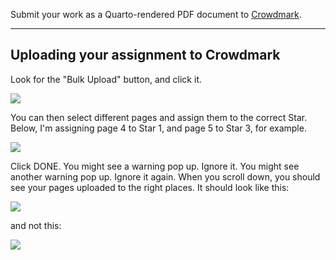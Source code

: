 Submit your work as a Quarto-rendered PDF document to [Crowdmark](https://app.crowdmark.com/courses/stat-464-864-discrete-time-series-analysis-f24).

---

## Uploading your assignment to Crowdmark

Look for the "Bulk Upload" button, and click it.

![](https://github.com/skyepaphora/secret_TS-24/blob/main/Ignore/1.png)

You can then select different pages and assign them to the correct Star. Below, I'm assigning page 4 to Star 1, and page 5 to Star 3, for example. 

![](https://github.com/skyepaphora/secret_TS-24/blob/main/Ignore/2.png)

Click DONE. You might see a warning pop up. Ignore it. 
You might see another warning pop up. Ignore it again.
When you scroll down, you should see your pages uploaded to the right places. It should look like this:

![](https://github.com/skyepaphora/secret_TS-24/blob/main/Ignore/3.png)

and not this:

![](https://github.com/skyepaphora/secret_TS-24/blob/main/Ignore/4.png)
